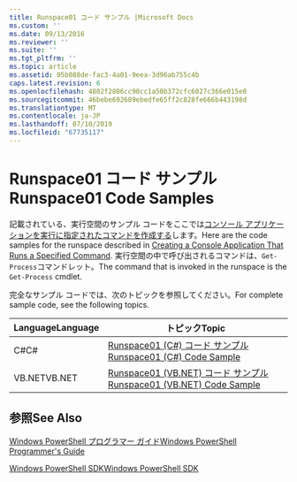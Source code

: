 ```yaml
---
title: Runspace01 コード サンプル |Microsoft Docs
ms.custom: ''
ms.date: 09/13/2016
ms.reviewer: ''
ms.suite: ''
ms.tgt_pltfrm: ''
ms.topic: article
ms.assetid: 05b088de-fac3-4a01-9eea-3d96ab755c4b
caps.latest.revision: 6
ms.openlocfilehash: 4802f2806cc90cc1a50b372cfc6027c366e015e0
ms.sourcegitcommit: 46bebe692689ebedfe65ff2c828fe666b443198d
ms.translationtype: MT
ms.contentlocale: ja-JP
ms.lasthandoff: 07/10/2019
ms.locfileid: "67735117"
---
```

# <a name="runspace01-code-samples"></a><span data-ttu-id="22ddf-102">Runspace01 コード サンプル</span><span class="sxs-lookup"><span data-stu-id="22ddf-102">Runspace01 Code Samples</span></span>

<span data-ttu-id="22ddf-103">記載されている、実行空間のサンプル コードをここでは[コンソール アプリケーションを実行に指定されたコマンドを作成する](/dotnet/csharp/programming-guide/inside-a-program/hello-world-your-first-program)します。</span><span class="sxs-lookup"><span data-stu-id="22ddf-103">Here are the code samples for the runspace described in [Creating a Console Application That Runs a Specified Command](/dotnet/csharp/programming-guide/inside-a-program/hello-world-your-first-program).</span></span> <span data-ttu-id="22ddf-104">実行空間の中で呼び出されるコマンドは、`Get-Process`コマンドレット。</span><span class="sxs-lookup"><span data-stu-id="22ddf-104">The command that is invoked in the runspace is the `Get-Process` cmdlet.</span></span>

<span data-ttu-id="22ddf-105">完全なサンプル コードでは、次のトピックを参照してください。</span><span class="sxs-lookup"><span data-stu-id="22ddf-105">For complete sample code, see the following topics.</span></span>

|<span data-ttu-id="22ddf-106">Language</span><span class="sxs-lookup"><span data-stu-id="22ddf-106">Language</span></span>|<span data-ttu-id="22ddf-107">トピック</span><span class="sxs-lookup"><span data-stu-id="22ddf-107">Topic</span></span>|
|--------------|-----------|
|<span data-ttu-id="22ddf-108">C#</span><span class="sxs-lookup"><span data-stu-id="22ddf-108">C#</span></span>|[<span data-ttu-id="22ddf-109">Runspace01 (C#) コード サンプル</span><span class="sxs-lookup"><span data-stu-id="22ddf-109">Runspace01 (C#) Code Sample</span></span>](./runspace01-csharp-code-sample.md)|
|<span data-ttu-id="22ddf-110">VB.NET</span><span class="sxs-lookup"><span data-stu-id="22ddf-110">VB.NET</span></span>|[<span data-ttu-id="22ddf-111">Runspace01 (VB.NET) コード サンプル</span><span class="sxs-lookup"><span data-stu-id="22ddf-111">Runspace01 (VB.NET) Code Sample</span></span>](./runspace01-vb-net-code-sample.md)|

## <a name="see-also"></a><span data-ttu-id="22ddf-112">参照</span><span class="sxs-lookup"><span data-stu-id="22ddf-112">See Also</span></span>

[<span data-ttu-id="22ddf-113">Windows PowerShell プログラマー ガイド</span><span class="sxs-lookup"><span data-stu-id="22ddf-113">Windows PowerShell Programmer's Guide</span></span>](./windows-powershell-programmer-s-guide.md)

[<span data-ttu-id="22ddf-114">Windows PowerShell SDK</span><span class="sxs-lookup"><span data-stu-id="22ddf-114">Windows PowerShell SDK</span></span>](../windows-powershell-reference.md)